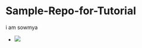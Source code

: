 # Sample-Repo-for-Tutorial
i am sowmya
 + <img src= "https://github.com/pabbathisowmya/Sample-Repo-for-Tutorial?branch=master&filepath=images%2Fwheel.jpg">